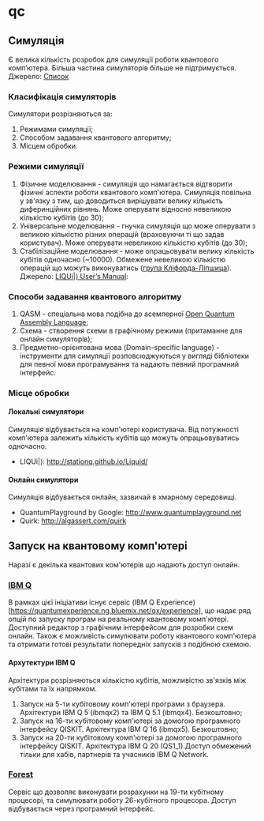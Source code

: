 # qc

## Симуляція
Є велика кількість розробок для симуляції роботи квантового комп’ютера. Більша частина симуляторів більше не підтримується.
Джерело: [Список](https://www.quantiki.org/wiki/list-qc-simulators)

### Класифікація симуляторів
Симулятори розрізняються за:
1. Режимами симуляції;
2. Способом задавання квантового алгоритму;
3. Місцем обробки.

### Режими симуляції
1. Фізичне моделювання - симуляція що намагається відтворити фізичні аспекти роботи квантового комп'ютера. Симуляція повільна у зв'язку з тим, що доводиться вирішувати велику кількість диферинційних рівнянь. Може оперувати відносно невеликою кількістю кубітів (до 30);
2. Універсальне моделювання - гнучка симуляція що може оперувати з великою кількістю різних операцій (враховуючи ті що задав користувач). Може оперувати невеликою кількістю кубітів (до 30);
3. Стабілізаційне моделювання - може опрацьовувати велику кількість кубітів одночасно (~10000). Обмежене невеликою кількістю операцій що можуть виконуватись ([група Кліфорда-Ліпшица](https://en.wikipedia.org/wiki/Clifford_algebra#Clifford_group)).
Джерело: [LIQUi|⟩ User’s Manual](https://msr-quarc.github.io/Liquid/LIQUiD.pdf):

### Cпособи задавання квантового алгоритму
1. QASM - спеціальна мова подібна до асемлерної [Open Quantum Assembly Language](https://arxiv.org/abs/1707.03429);
2. Схема - створення схеми в графічному режими (притаманне для онлайн симуляторів);
3. Предметно-орієнтована мова (Domain-specific language) - інструменти для симуляції розповсюджуються у вигляді бібліотеки для певної мови програмування та надають певний програмний інтерфейс.

### Місце обробки

#### Локальні симулятори
Симуляція відбувається на комп'ютері користувача. Від потужності комп'ютера залежить кількість кубітів що можуть опрацьовуватись одночасно.

- LIQUi|⟩: http://stationq.github.io/Liquid/

#### Онлайн симулятори
Симуляція відбувається онлайн, зазвичай в хмарному середовищі.

- QuantumPlayground by Google: http://www.quantumplayground.net
- Quirk: http://algassert.com/quirk

## Запуск на квантовому комп'ютері
Наразі є декілька квантових ком'ютерів що надають доступ онлайн.

### [IBM Q](https://www.research.ibm.com/ibm-q/)
В рамках цієї ініціативи існує сервіс (IBM Q Experience)[https://quantumexperience.ng.bluemix.net/qx/experience], що надає ряд опцій по запуску програм на реальному квантовому комп'ютері. Доступний редактор з графічним інтерфейсом для розробки схем онлайн. Також є можливість симулювати роботу квантового комп'ютера та отримати готові результати попередніх запусків з подібною схемою.

#### Архутектури IBM Q
Архітектури розрізняються кількістю кубітів, можливістю зв'язків між кубітами та їх напрямком.

1. Запуск на 5-ти кубітовому комп'ютері програми з браузера. Архітектури IBM Q 5 (ibmqx2) та IBM Q 5.1 (ibmqx4). Безкоштовно;
2. Запуск на 16-ти кубітовому комп'ютері за домогою програмного інтерфейсу QISKIT. Архітектура IBM Q 16 (ibmqx5). Безкоштовно;
3. Запуск на 20-ти кубітовому комп'ютері за домогою програмного інтерфейсу QISKIT. Архітектура IBM Q 20 (QS1_1).Доступ обмежений тільки для хабів, партнерів та учасників IBM Q Network.

### [Forest](https://www.rigetti.com/index.php/forest)
Сервіс що дозволяє виконувати розрахунки на 19-ти кубітному процесорі, та симулювати роботу 26-кубітного процесора. Доступ відбувається через програмний інтерфейс.

